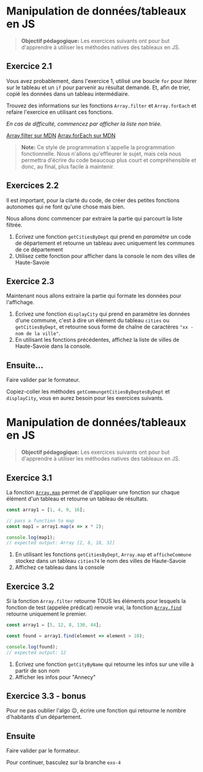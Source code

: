 # Manipulation de données/tableaux en JS

>**Objectif pédagogique:**
> Les exercices suivants ont pour but d'apprendre à utiliser les méthodes natives des tableaux en JS.

## Exercice 2.1

Vous avez probablement, dans l'exercice 1, utilisé une boucle `for` pour itérer sur le tableau et un `if` pour parvenir au résultat demandé. Et, afin de trier, copié les données dans un tableau intermédiaire.

Trouvez des informations sur les fonctions `Array.filter` et `Array.forEach` et refaire l'exercice en utilisant ces fonctions.

_En cas de difficulté, commencez par afficher la liste non triée._

[Array.filter sur MDN](https://developer.mozilla.org/fr/docs/Web/JavaScript/Reference/Objets_globaux/Array/filter)
[Array.forEach sur MDN](https://developer.mozilla.org/fr/docs/Web/JavaScript/Reference/Objets_globaux/Array/forEach)

> **Note:** Ce style de programmation s'appelle la programmation fonctionnelle. Nous n'allons qu'effleurer le sujet, mais cela nous permettra d'écrire du code beaucoup plus court et compréhensible et donc, au final, plus facile à maintenir.


## Exercices 2.2

Il est important, pour la clarté du code, de créer des petites fonctions autonomes qui ne font qu'une chose mais bien.

Nous allons donc commencer par extraire la partie qui parcourt la liste filtrée.

1. Écrivez une fonction `getCitiesByDept` qui prend en *paramètre* un code de département et retourne un tableau avec uniquement les communes de ce département
2. Utilisez cette fonction pour afficher dans la console le nom des villes de Haute-Savoie


## Exercice 2.3

Maintenant nous allons extraire la partie qui formate les données pour l'affichage.

1. Écrivez une fonction `displayCity` qui prend en paramètre les données d'une commune, c'est à dire un élément du tableau `cities` ou `getCitiesByDept`, et retourne sous forme de chaîne de caractères `"xx - nom de la ville"`.
2. En utilisant les fonctions précédentes, affichez la liste de villes de Haute-Savoie dans la console.



## Ensuite...

Faire valider par le formateur.

Copiez-coller les méthodes `getCommungetCitiesByDeptesByDept` et `displayCity`, vous en aurez besoin pour les exercices suivants.

# Manipulation de données/tableaux en JS

>**Objectif pédagogique:**
> Les exercices suivants ont pour but d'apprendre à utiliser les méthodes natives des tableaux en JS.

## Exercice 3.1

La fonction [`Array.map`](https://developer.mozilla.org/fr/docs/Web/JavaScript/Reference/Objets_globaux/Array/map) permet de d'appliquer une fonction sur chaque élément d'un tableau et retourne un tableau de résultats.

```js
const array1 = [1, 4, 9, 16];

// pass a function to map
const map1 = array1.map(x => x * 2);

console.log(map1);
// expected output: Array [2, 8, 18, 32]
```

1. En utilisant les fonctions `getCitiesByDept`, `Array.map` et `afficheCommune` stockez dans un tableau `cities74` le nom des villes de Haute-Savoie
2. Affichez ce tableau dans la console

## Exercice 3.2

Si la fonction `Array.filter` retourne TOUS les éléments pour lesquels la fonction de test (appelée prédicat) renvoie vrai, la fonction [`Array.find`](https://developer.mozilla.org/fr/docs/Web/JavaScript/Reference/Objets_globaux/Array/find) retourne uniquement le premier.

```js
const array1 = [5, 12, 8, 130, 44];

const found = array1.find(element => element > 10);

console.log(found);
// expected output: 12
```

1. Écrivez une fonction `getCityByName` qui retourne les infos sur une ville à partir de son nom
2. Afficher les infos pour "Annecy"

## Exercice 3.3 - bonus

Pour ne pas oublier l'algo 😉, écrire une fonction qui retourne le nombre d'habitants d'un département.


## Ensuite

Faire valider par le formateur.

Pour continuer, basculez sur la branche `exo-4`

